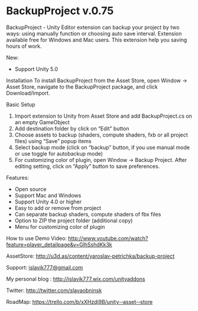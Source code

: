 BackupProject v.0.75
============

BackupProject - Unity Editor extension can backup your project by two ways: using manually function or choosing auto save interval. Extension available free for Windows and Mac users. This extension help you saving hours of work.

New:
- Support Unity 5.0

Installation
To install BackupProject from the Asset Store, open Window → Asset Store, navigate to the BackupProject package, and click Download/Import.

Basic Setup
1. Import extension to Unity from Asset Store and add BackupProject.cs on an empty GameObject
2. Add destination folder by click on “Edit” button
3. Choose assets to backup (shaders, compute shaders, fxb or all project files) using “Save” popup items
4. Select backup mode (click on “backup” button, if you use manual mode or use toggle for autobackup mode)
5. For customizing color of plugin, open Window → Backup Project. After editing setting, click on “Apply” button to save preferences.

Features:
- Open source
- Support Mac and Windows
- Support Unity 4.0 or higher
- Easy to add or remove from project
- Can separate backup shaders, compute shaders of fbx files
- Option to ZIP the project folder (additional copy)
- Menu for customizing color of plugin

How to use Demo Video:
http://www.youtube.com/watch?feature=player_detailpage&v=GlhSshdKk3k

AssetStore:
http://u3d.as/content/yaroslav-petrichka/backup-project

Support: islavik777@gmail.com

My personal blog : http://islavik777.wix.com/unityaddons

Twitter: http://twitter.com/slavaobninsk

RoadMap: https://trello.com/b/xXHzdj9B/unity-­‐asset-­‐store
